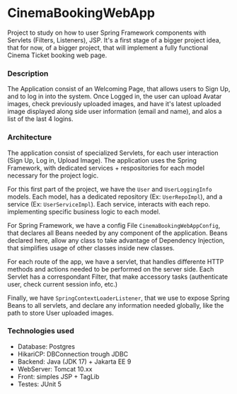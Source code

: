 # CinemaBookingWebApp
    
Project to study on how to user Spring Framework components
with Servlets (Filters, Listeners), JSP. It's a first stage of a bigger project idea, that for now, 
of a bigger project, that will implement a fully functional Cinema Ticket booking web page.

### Description

The Application consist of an Welcoming Page, that allows users to Sign Up, and to log in into the system.
Once Logged in, the user can upload Avatar images, check previously uploaded images, and have it's latest 
uploaded image displayed along side user information (email and name), and alos a list of the last 4 logins.

### Architecture

The application consist of specialized Servlets, for each user interaction (Sign Up, Log in, Upload Image). 
The application uses the Spring Framework, with dedicated services + respositories for each model necessary 
for the project logic.

For this first part of the project, we have the `User` and `UserLoggingInfo` models.
Each model, has a dedicated repository (Ex: `UserRepoImpl`), and a service (Ex: `UserServiceImpl`). Each service, 
interacts with each repo. implementing specific business logic to each model.

For Spring Framework, we have a config File `CinemaBookingWebAppConfig`, that declares all Beans needed by any component
of the application. Beans declared here, allow any class to take advantage of Dependency Injection, that simplifies
usage of other classes inside new classes.

For each route of the app, we have a servlet, that handles differente HTTP methods
and actions needed to be performed on the server side. Each Servlet has a correspondant 
Filter, that make accessory tasks (authenticate user, check current session info, etc.)

Finally, we have `SpringContextLoaderListener`, that we use to expose Spring Beans to all servlets, 
and declare any information needed globally, like the path to store User uploaded images.


### Technologies used

- Database: Postgres
- HikariCP: DBConnection trough JDBC
- Backend: Java (JDK 17) + Jakarta EE 9
- WebServer: Tomcat 10.xx
- Front: simples JSP + TagLib 
- Testes: JUnit 5

